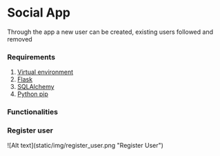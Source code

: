 <h1>Social App</h1>
<p>Through the app a new user can be created, existing users followed and removed</p>
<h3>Requirements</h3>
<ol>
    <li><a href="http://flask.pocoo.org/docs/0.11/installation/"/>Virtual environment</a></li>
    <li><a href="http://flask.pocoo.org/"/>Flask</a></li>
    <li><a href="http://flask-sqlalchemy.pocoo.org/2.1/"/>SQLAlchemy</a></li>
    <li><a href="https://packaging.python.org/installing/"/>Python pip</a></li>
</ol>

<h3>Functionalities</h3>
<h3>Register user</h3>
![Alt text](static/img/register_user.png "Register User")
